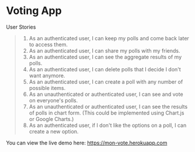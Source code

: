 # Voting App
 User Stories
  > 1. As an authenticated user, I can keep my polls and come back later to access them.
  > 2. As an authenticated user, I can share my polls with my friends.
  > 3. As an authenticated user, I can see the aggregate results of my polls.
  > 4. As an authenticated user, I can delete polls that I decide I don't want anymore.
  > 5. As an authenticated user, I can create a poll with any number of possible items.
  > 6. As an unauthenticated or authenticated user, I can see and vote on everyone's polls.
  > 7. As an unauthenticated or authenticated user, I can see the results of polls in chart form. (This could be implemented using Chart.js or Google Charts.)
  > 8. As an authenticated user, if I don't like the options on a poll, I can create a new option.
  
  You can view the live demo here: https://mon-vote.herokuapp.com
